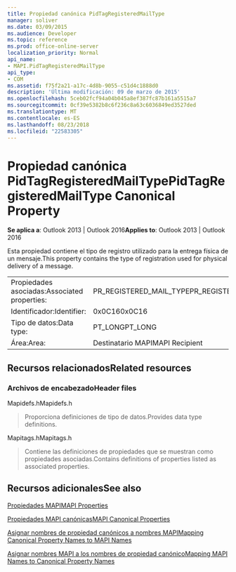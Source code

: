 ```yaml
---
title: Propiedad canónica PidTagRegisteredMailType
manager: soliver
ms.date: 03/09/2015
ms.audience: Developer
ms.topic: reference
ms.prod: office-online-server
localization_priority: Normal
api_name:
- MAPI.PidTagRegisteredMailType
api_type:
- COM
ms.assetid: f75f2a21-a17c-4d8b-9055-c51d4c1888d0
description: 'Última modificación: 09 de marzo de 2015'
ms.openlocfilehash: 5ceb02fcf94a04b045a8ef387fc87b161a5515a7
ms.sourcegitcommit: 0cf39e5382b8c6f236c8a63c6036849ed3527ded
ms.translationtype: MT
ms.contentlocale: es-ES
ms.lasthandoff: 08/23/2018
ms.locfileid: "22583305"
---
```

# <a name="pidtagregisteredmailtype-canonical-property"></a><span data-ttu-id="0a0e8-103">Propiedad canónica PidTagRegisteredMailType</span><span class="sxs-lookup"><span data-stu-id="0a0e8-103">PidTagRegisteredMailType Canonical Property</span></span>

  
  
<span data-ttu-id="0a0e8-104">**Se aplica a**: Outlook 2013 | Outlook 2016</span><span class="sxs-lookup"><span data-stu-id="0a0e8-104">**Applies to**: Outlook 2013 | Outlook 2016</span></span> 
  
<span data-ttu-id="0a0e8-105">Esta propiedad contiene el tipo de registro utilizado para la entrega física de un mensaje.</span><span class="sxs-lookup"><span data-stu-id="0a0e8-105">This property contains the type of registration used for physical delivery of a message.</span></span>
  
|||
|:-----|:-----|
|<span data-ttu-id="0a0e8-106">Propiedades asociadas:</span><span class="sxs-lookup"><span data-stu-id="0a0e8-106">Associated properties:</span></span>  <br/> |<span data-ttu-id="0a0e8-107">PR_REGISTERED_MAIL_TYPE</span><span class="sxs-lookup"><span data-stu-id="0a0e8-107">PR_REGISTERED_MAIL_TYPE</span></span>  <br/> |
|<span data-ttu-id="0a0e8-108">Identificador:</span><span class="sxs-lookup"><span data-stu-id="0a0e8-108">Identifier:</span></span>  <br/> |<span data-ttu-id="0a0e8-109">0x0C16</span><span class="sxs-lookup"><span data-stu-id="0a0e8-109">0x0C16</span></span>  <br/> |
|<span data-ttu-id="0a0e8-110">Tipo de datos:</span><span class="sxs-lookup"><span data-stu-id="0a0e8-110">Data type:</span></span>  <br/> |<span data-ttu-id="0a0e8-111">PT_LONG</span><span class="sxs-lookup"><span data-stu-id="0a0e8-111">PT_LONG</span></span>  <br/> |
|<span data-ttu-id="0a0e8-112">Área:</span><span class="sxs-lookup"><span data-stu-id="0a0e8-112">Area:</span></span>  <br/> |<span data-ttu-id="0a0e8-113">Destinatario MAPI</span><span class="sxs-lookup"><span data-stu-id="0a0e8-113">MAPI Recipient</span></span>  <br/> |
   
## <a name="related-resources"></a><span data-ttu-id="0a0e8-114">Recursos relacionados</span><span class="sxs-lookup"><span data-stu-id="0a0e8-114">Related resources</span></span>

### <a name="header-files"></a><span data-ttu-id="0a0e8-115">Archivos de encabezado</span><span class="sxs-lookup"><span data-stu-id="0a0e8-115">Header files</span></span>

<span data-ttu-id="0a0e8-116">Mapidefs.h</span><span class="sxs-lookup"><span data-stu-id="0a0e8-116">Mapidefs.h</span></span>
  
> <span data-ttu-id="0a0e8-117">Proporciona definiciones de tipo de datos.</span><span class="sxs-lookup"><span data-stu-id="0a0e8-117">Provides data type definitions.</span></span>
    
<span data-ttu-id="0a0e8-118">Mapitags.h</span><span class="sxs-lookup"><span data-stu-id="0a0e8-118">Mapitags.h</span></span>
  
> <span data-ttu-id="0a0e8-119">Contiene las definiciones de propiedades que se muestran como propiedades asociadas.</span><span class="sxs-lookup"><span data-stu-id="0a0e8-119">Contains definitions of properties listed as associated properties.</span></span>
    
## <a name="see-also"></a><span data-ttu-id="0a0e8-120">Recursos adicionales</span><span class="sxs-lookup"><span data-stu-id="0a0e8-120">See also</span></span>



[<span data-ttu-id="0a0e8-121">Propiedades MAPI</span><span class="sxs-lookup"><span data-stu-id="0a0e8-121">MAPI Properties</span></span>](mapi-properties.md)
  
[<span data-ttu-id="0a0e8-122">Propiedades MAPI canónicas</span><span class="sxs-lookup"><span data-stu-id="0a0e8-122">MAPI Canonical Properties</span></span>](mapi-canonical-properties.md)
  
[<span data-ttu-id="0a0e8-123">Asignar nombres de propiedad canónicos a nombres MAPI</span><span class="sxs-lookup"><span data-stu-id="0a0e8-123">Mapping Canonical Property Names to MAPI Names</span></span>](mapping-canonical-property-names-to-mapi-names.md)
  
[<span data-ttu-id="0a0e8-124">Asignar nombres MAPI a los nombres de propiedad canónico</span><span class="sxs-lookup"><span data-stu-id="0a0e8-124">Mapping MAPI Names to Canonical Property Names</span></span>](mapping-mapi-names-to-canonical-property-names.md)

